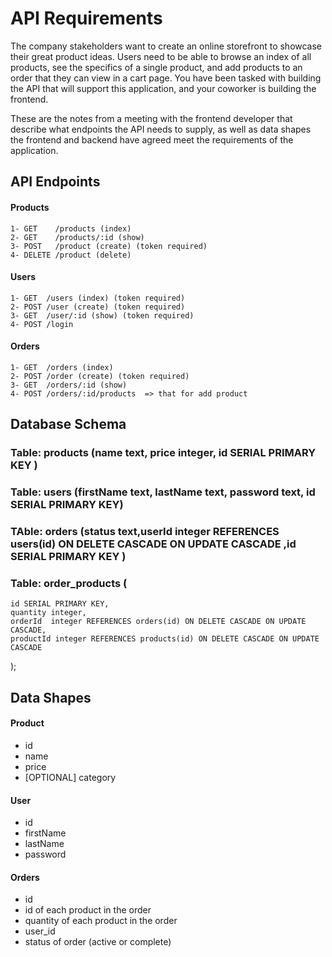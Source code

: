 # API Requirements
The company stakeholders want to create an online storefront to showcase their great product ideas. Users need to be able to browse an index of all products, see the specifics of a single product, and add products to an order that they can view in a cart page. You have been tasked with building the API that will support this application, and your coworker is building the frontend.

These are the notes from a meeting with the frontend developer that describe what endpoints the API needs to supply, as well as data shapes the frontend and backend have agreed meet the requirements of the application. 

## API Endpoints
#### Products
    1- GET    /products (index)
    2- GET    /products/:id (show)
    3- POST   /product (create) (token required)
    4- DELETE /product (delete)

#### Users
    1- GET  /users (index) (token required)
    2- POST /user (create) (token required)
    3- GET  /user/:id (show) (token required)  
    4- POST /login 

#### Orders
    1- GET  /orders (index)
    2- POST /order (create) (token required)
    3- GET  /orders/:id (show) 
    4- POST /orders/:id/products  => that for add product

## Database Schema
### Table: products (name text, price integer, id SERIAL PRIMARY KEY )
### Table: users (firstName text, lastName text, password text, id SERIAL PRIMARY KEY)
### TAble: orders (status text,userId integer REFERENCES users(id) ON DELETE CASCADE ON UPDATE CASCADE ,id SERIAL PRIMARY KEY )
### Table: order_products (
    id SERIAL PRIMARY KEY,
    quantity integer,
    orderId  integer REFERENCES orders(id) ON DELETE CASCADE ON UPDATE CASCADE,
    productId integer REFERENCES products(id) ON DELETE CASCADE ON UPDATE CASCADE
);

## Data Shapes
#### Product
-  id
- name
- price
- [OPTIONAL] category

#### User
- id
- firstName
- lastName
- password

#### Orders
- id
- id of each product in the order
- quantity of each product in the order
- user_id
- status of order (active or complete)

